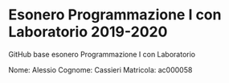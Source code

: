 # Esonero Programmazione I con Laboratorio 2019-2020
GitHub base esonero Programmazione I con Laboratorio

Nome: Alessio
Cognome: Cassieri
Matricola: ac000058

